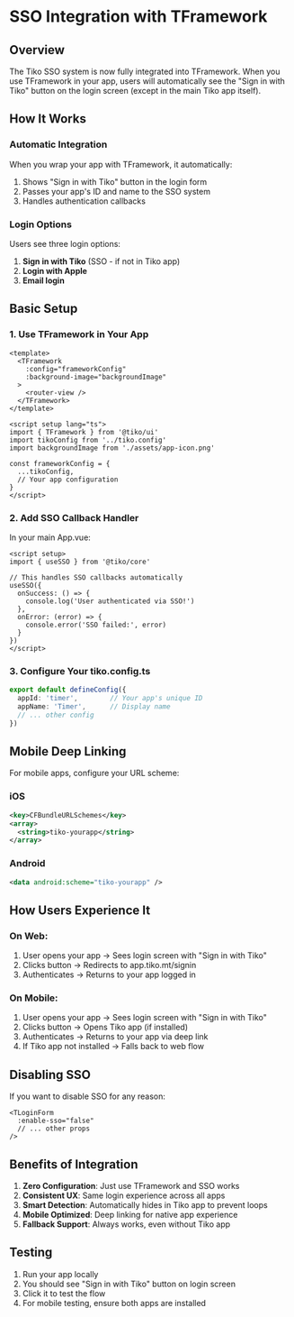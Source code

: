 # SSO Integration with TFramework

## Overview
The Tiko SSO system is now fully integrated into TFramework. When you use TFramework in your app, users will automatically see the "Sign in with Tiko" button on the login screen (except in the main Tiko app itself).

## How It Works

### Automatic Integration
When you wrap your app with TFramework, it automatically:
1. Shows "Sign in with Tiko" button in the login form
2. Passes your app's ID and name to the SSO system
3. Handles authentication callbacks

### Login Options
Users see three login options:
1. **Sign in with Tiko** (SSO - if not in Tiko app)
2. **Login with Apple** 
3. **Email login**

## Basic Setup

### 1. Use TFramework in Your App

```vue
<template>
  <TFramework
    :config="frameworkConfig"
    :background-image="backgroundImage"
  >
    <router-view />
  </TFramework>
</template>

<script setup lang="ts">
import { TFramework } from '@tiko/ui'
import tikoConfig from '../tiko.config'
import backgroundImage from './assets/app-icon.png'

const frameworkConfig = {
  ...tikoConfig,
  // Your app configuration
}
</script>
```

### 2. Add SSO Callback Handler

In your main App.vue:

```vue
<script setup>
import { useSSO } from '@tiko/core'

// This handles SSO callbacks automatically
useSSO({
  onSuccess: () => {
    console.log('User authenticated via SSO!')
  },
  onError: (error) => {
    console.error('SSO failed:', error)
  }
})
</script>
```

### 3. Configure Your tiko.config.ts

```typescript
export default defineConfig({
  appId: 'timer',        // Your app's unique ID
  appName: 'Timer',      // Display name
  // ... other config
})
```

## Mobile Deep Linking

For mobile apps, configure your URL scheme:

### iOS
```xml
<key>CFBundleURLSchemes</key>
<array>
  <string>tiko-yourapp</string>
</array>
```

### Android
```xml
<data android:scheme="tiko-yourapp" />
```

## How Users Experience It

### On Web:
1. User opens your app → Sees login screen with "Sign in with Tiko"
2. Clicks button → Redirects to app.tiko.mt/signin
3. Authenticates → Returns to your app logged in

### On Mobile:
1. User opens your app → Sees login screen with "Sign in with Tiko"
2. Clicks button → Opens Tiko app (if installed)
3. Authenticates → Returns to your app via deep link
4. If Tiko app not installed → Falls back to web flow

## Disabling SSO

If you want to disable SSO for any reason:

```vue
<TLoginForm
  :enable-sso="false"
  // ... other props
/>
```

## Benefits of Integration

1. **Zero Configuration**: Just use TFramework and SSO works
2. **Consistent UX**: Same login experience across all apps
3. **Smart Detection**: Automatically hides in Tiko app to prevent loops
4. **Mobile Optimized**: Deep linking for native app experience
5. **Fallback Support**: Always works, even without Tiko app

## Testing

1. Run your app locally
2. You should see "Sign in with Tiko" button on login screen
3. Click it to test the flow
4. For mobile testing, ensure both apps are installed